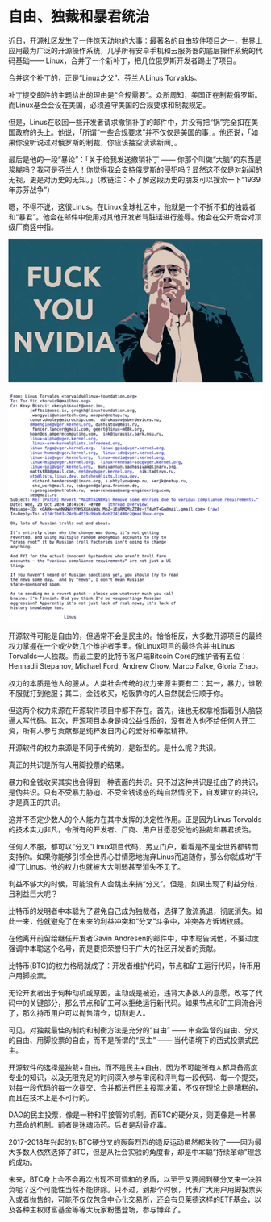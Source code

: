 # 自由、独裁和暴君统治

近日，开源社区发生了一件惊天动地的大事：最著名的自由软件项目之一，世界上应用最为广泛的开源操作系统，几乎所有安卓手机和云服务器的底层操作系统的代码基础—— Linux，合并了一个新补丁，把几位俄罗斯开发者踢出了项目。

合并这个补丁的，正是“Linux之父”、芬兰人Linus Torvalds。

补丁提交邮件的主题给出的理由是“合规需要”。众所周知，美国正在制裁俄罗斯。而Linux基金会设在美国，必须遵守美国的合规要求和制裁规定。

但是，Linus在驳回一些开发者请求撤销补丁的邮件中，并没有把“锅”完全扣在美国政府的头上。他说，「所谓“一些合规要求”并不仅仅是美国的事」。他还说，「如果你没听说过对俄罗斯的制裁，你应该抽空读读新闻」。

最后是他的一段“暴论”：「关于给我发送撤销补丁 —— 你那个叫做“大脑”的东西是浆糊吗？我可是芬兰人！你觉得我会支持俄罗斯的侵犯吗？显然这不仅是对新闻的无视，更是对历史的无知。」（教链注：不了解这段历史的朋友可以搜索一下“1939年苏芬战争”）

嗯，不得不说，这很Linus。在Linux全球社区中，他就是一个不折不扣的独裁者和“暴君”。他会在邮件中使用对其他开发者骂脏话进行羞辱。他会在公开场合对顶级厂商竖中指。

![](2024-10-25-A01.webp)

![](2024-10-25-A02.webp)

开源软件可能是自由的，但通常不会是民主的。恰恰相反，大多数开源项目的最终权力掌握在一个或少数几个维护者手里。像Linux项目的最终合并由Linus Torvalds一人独裁。而最主要的比特币客户端Bitcoin Core的维护者有五位：Hennadii Stepanov, Michael Ford, Andrew Chow, Marco Falke, Gloria Zhao。

权力的本质是他人的服从。人类社会传统的权力来源主要有二：其一，暴力，谁敢不服就打到他服；其二，金钱收买，吃饭靠你的人自然就会归顺于你。

但这两个权力来源在开源软件项目中都不存在。首先，谁也无权拿枪指着别人脑袋逼人写代码。其次，开源项目本身是纯公益性质的，没有收入也不给任何人开工资，所有人参与贡献都是纯粹发自内心的爱好和奉献精神。

开源软件的权力来源是不同于传统的，是新型的。是什么呢？共识。

真正的共识是所有人用脚投票的结果。

暴力和金钱收买其实也会得到一种表面的共识。只不过这种共识是扭曲了的共识，是伪共识。只有不受暴力胁迫、不受金钱诱惑的纯自然情况下，自发建立的共识，才是真正的共识。

这并不否定少数人的个人能力在其中发挥的决定性作用。正是因为Linus Torvalds的技术实力非凡，令所有的开发者、厂商、用户甘愿忍受他的独裁和暴君统治。

任何人不服，都可以“分叉”Linux项目代码，另立门户，看看是不是全世界都转而支持你。如果你能够引领全世界心甘情愿地抛弃Linus而追随你，那么你就成功“干掉”了Linus。他的权力也就被大大削弱甚至消失不见了。

利益不够大的时候，可能没有人会跳出来搞“分叉”。但是，如果出现了利益分歧，且利益巨大呢？

比特币的发明者中本聪为了避免自己成为独裁者，选择了激流勇退，彻底消失。如此一来，他就避免了在未来的利益冲突和“分叉”斗争中，冲突各方诉诸权威。

在他离开前留给继任开发者Gavin Andresen的邮件中，中本聪告诫他，不要过度强调中本聪这个名号，而是要把荣誉归于广大的社区开发者的贡献。

比特币(BTC)的权力格局就成了：开发者维护代码，节点和矿工运行代码，持币用户用脚投票。

无论开发者出于何种动机或原因，主动或是被迫，违背大多数人的意愿，改写了代码中的关键部分，那么节点和矿工可以拒绝运行新代码。如果节点和矿工同流合污了，那么持币用户可以抛售清仓，切割走人。

可见，对独裁最佳的制约和制衡方法是充分的“自由” —— 审查监督的自由、分叉的自由、用脚投票的自由，而不是所谓的“民主” —— 当代语境下的西式投票式民主。

开源软件的选择是独裁+自由，而不是民主+自由，因为不可能所有人都具备高度专业的知识，以及无限充足的时间深入参与审阅和评判每一段代码、每一个提交，对每一段代码的每一次提交、合并都进行民主投票决策，不仅在理论上是糟糕的，而且在技术上是不可行的。

DAO的民主投票，像是一种和平接管的机制。而BTC的硬分叉，则更像是一种暴力革命的机制。前者是迷魂汤药。后者是刮骨疗毒。

2017-2018年兴起的对BTC硬分叉的轰轰烈烈的造反运动虽然都失败了——因为最大多数人依然选择了BTC，但是从社会实验的角度看，却是中本聪“持续革命”理念的成功。

未来，BTC身上会不会再次出现不可调和的矛盾，以至于又要闹到硬分叉来一决胜负呢？这个可能性当然不能排除。只不过，到那个时候，代表广大用户用脚投票买入或者抛售的，可能不仅仅包含中心化交易所，还会有贝莱德这样的ETF基金，以及各种主权财富基金等等大玩家粉墨登场，参与博弈了。

